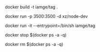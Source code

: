 docker build -t iamge/tag .

docker run -p 3500:3500 -d xz/node-dev

docker run -it --entrypoint=/bin/sh iamge/tag

docker stop $(docker ps -a -q)

docker rm $(docker ps -a -q)
